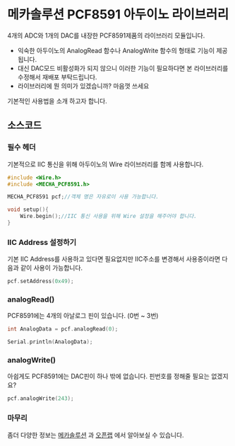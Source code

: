 # 메카솔루션 PCF8591 아두이노 라이브러리

4개의 ADC와 1개의 DAC를 내장한 PCF8591제품의 라이브러리 모듈입니다.

 * 익숙한 아두이노의 AnalogRead 함수나 AnalogWrite 함수의 형태로 기능이 제공됩니다.
 * 대신 DAC모드 비활성화가 되지 않으니 이러한 기능이 필요하다면 본 라이브러리를 수정해서 재배포 부탁드립니다.
 * 라이브러리에 뭔 의미가 있겠습니까? 마음껏 쓰세요


기본적인 사용법을 소개 하고자 합니다.

## 소스코드

### 필수 헤더

기본적으로 IIC 통신을 위해 아두이노의 Wire 라이브러리를 함께 사용합니다.

```cpp
#include <Wire.h>
#include <MECHA_PCF8591.h>

MECHA_PCF8591 pcf;//객체 명은 자유로이 사용 가능합니다.

void setup(){
	Wire.begin();//IIC 통신 사용을 위해 Wire 설정을 해주어야 합니다.
}
```

### IIC Address 설정하기

기본 IIC Address를 사용하고 있다면 필요없지만 IIC주소를 변경해서 사용중이라면 다음과 같이 사용이 가능합니다.

```cpp
pcf.setAddress(0x49);
```

### analogRead()

PCF8591에는 4개의 아날로그 핀이 있습니다. (0번 ~ 3번)

```cpp
int AnalogData = pcf.analogRead(0);

Serial.println(AnalogData);
```

### analogWrite()

아쉽게도 PCF8591에는 DAC핀이 하나 밖에 없습니다. 핀번호를 정해줄 필요는 없겠지요?

```cpp
pcf.analogWrite(243);
```

### 마무리

좀더 다양한 정보는 [메카솔루션](http://mechasolution.com) 과 [오픈랩](http://blog.naver.com/roboholic84) 에서 알아보실 수 있습니다.
